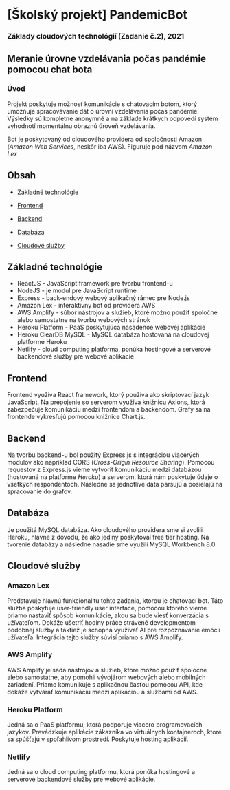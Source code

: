 # [Školský projekt] PandemicBot
### Základy cloudových technológií (Zadanie č.2), 2021

## Meranie úrovne vzdelávania počas pandémie pomocou chat bota


### Úvod

Projekt poskytuje možnosť komunikácie s chatovacím botom, ktorý umožňuje spracovávanie dát o úrovni vzdelávania počas pandémie. Výsledky sú kompletne anonymné a na základe krátkych odpovedí systém vyhodnotí momentálnu obraznú úroveň vzdelávania.

Bot je poskytovaný od cloudového providera od spoločnosti Amazon (_Amazon Web Services_, neskôr iba AWS). Figuruje pod názvom _Amazon Lex_
## Obsah

  

*  [Základné technológie](#zakladne-technologie)

*  [Frontend](#frontend)

*  [Backend](#backend)

*  [Databáza](#databaza)

*  [Cloudové služby](#cloudove_sluzby)



## Základné technológie

- ReactJS - JavaScript framework pre tvorbu frontend-u
- NodeJS - je modul pre JavaScript runtime
- Express - back-endový webový aplikačný rámec pre Node.js
- Amazon Lex - interaktívny bot od providera AWS
- AWS Amplify - súbor nástrojov a služieb, ktoré možno použiť spoločne alebo samostatne na tvorbu webových stránok
- Heroku Platform - PaaS poskytujúca nasadenoe webovej aplikácie 
- Heroku ClearDB MySQL - MySQL databáza hostovaná na cloudovej platforme Heroku
- Netlify - cloud computing platforma, ponúka hostingové a serverové backendové služby pre webové aplikácie



## Frontend

Frontend využíva React framework, ktorý používa ako skriptovací jazyk JavaScript.
Na prepojenie so serverom využíva knižnicu Axions, ktorá zabezpečuje komunikáciu medzi frontendom a backendom.
Grafy sa na frontende vykresľujú pomocou knižnice Chart.js.

## Backend
Na tvorbu backend-u bol použitý Express.js s integráciou viacerých modulov ako napríklad CORS (_Cross-Origin Resource Sharing_). Pomocou requestov z Express.js vieme vytvoriť komunikáciu medzi databázou (hostovaná na platforme _Heroku_) a serverom, ktorá nám poskytuje údaje o všetkých respondentoch. Následne sa jednotlivé dáta parsujú a posielajú na spracovanie do grafov.

## Databáza
Je použitá MySQL databáza. Ako cloudového providera sme si zvolili Heroku, hlavne z dôvodu, že ako jediný poskytoval free tier hosting. Na tvorenie databázy a následne nasadie sme využili MySQL Workbench 8.0.

## Cloudové služby
### Amazon Lex
Predstavuje hlavnú funkcionalitu tohto zadania, ktorou je chatovací bot. Táto služba poskytuje user-friendly user interface, pomocou ktorého vieme priamo nastaviť spôsob komunikácie, akou sa bude viesť konverzácia s užívateľom. Dokáže ušetriť hodiny práce strávené developmentom podobnej služby a taktiež je schopná využívať AI pre rozpoznávanie emócií užívateľa.  Integrácia tejto služby súvisí priamo s AWS Amplify.

### AWS Amplify
AWS Amplify je sada nástrojov a služieb, ktoré možno použiť spoločne alebo samostatne, aby pomohli vývojárom webových alebo mobilných zariadení. Priamo komunikuje s aplikačnou časťou pomocou API, kde dokáže vytvárať komunikáciu medzi aplikáciou a službami od AWS.

### Heroku Platform
Jedná sa o PaaS platformu, ktorá podporuje viacero programovacích jazykov. Prevádzkuje aplikácie zákazníka vo virtuálnych kontajneroch, ktoré sa spúšťajú v spoľahlivom prostredí. Poskytuje hosting aplikácií.

### Netlify
Jedná sa o cloud computing platformu, ktorá ponúka hostingové a serverové backendové služby pre webové aplikácie.
